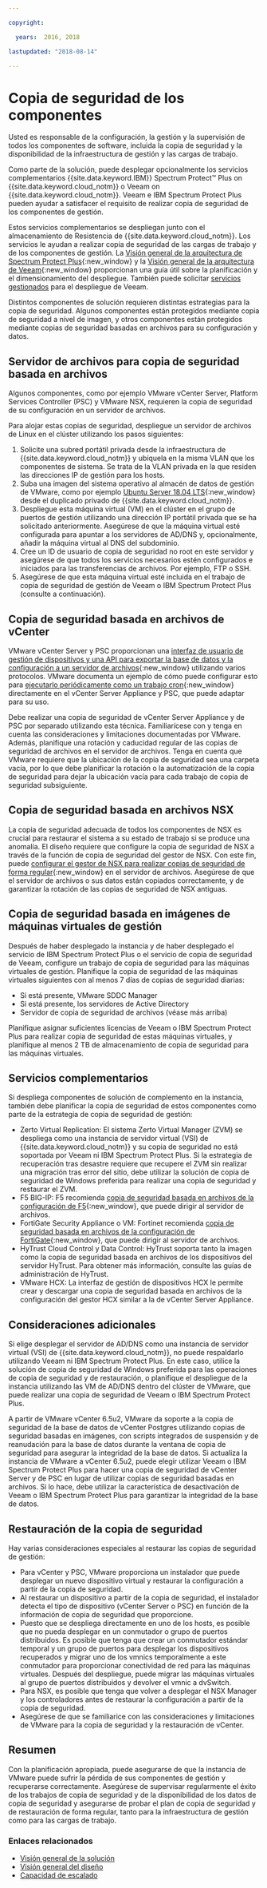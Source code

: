 ```yaml
---

copyright:

  years:  2016, 2018

lastupdated: "2018-08-14"

---
```


# Copia de seguridad de los componentes

Usted es responsable de la configuración, la gestión y la supervisión de todos los componentes de software, incluida la copia de seguridad y la disponibilidad de la infraestructura de gestión y las cargas de trabajo.

Como parte de la solución, puede desplegar opcionalmente los servicios complementarios {{site.data.keyword.IBM}} Spectrum Protect&trade; Plus on {{site.data.keyword.cloud_notm}} o Veeam on {{site.data.keyword.cloud_notm}}. Veeam e IBM Spectrum Protect Plus pueden ayudar a satisfacer el requisito de realizar copia de seguridad de los componentes de gestión.

Estos servicios complementarios se despliegan junto con el almacenamiento de Resistencia de {{site.data.keyword.cloud_notm}}. Los servicios le ayudan a realizar copia de seguridad de las cargas de trabajo y de los componentes de gestión. La [Visión general de la arquitectura de Spectrum Protect Plus](https://www.ibm.com/cloud/garage/architectures/implementation/virtualization_backup_spplus){:new_window} y la [Visión general de la arquitectura de Veeam](https://www.ibm.com/cloud/garage/architectures/implementation/virtualization_backup_veeam){:new_window} proporcionan una guía útil sobre la planificación y el dimensionamiento del despliegue. También puede solicitar [servicios gestionados](https://console.bluemix.net/infrastructure/vmware-solutions/console/gettingstarted/veeam/vcs/managed) para el despliegue de Veeam.

Distintos componentes de solución requieren distintas estrategias para la copia de seguridad. Algunos componentes están protegidos mediante copia de seguridad a nivel de imagen, y otros componentes están protegidos mediante copias de seguridad basadas en archivos para su configuración y datos.

## Servidor de archivos para copia de seguridad basada en archivos

Algunos componentes, como por ejemplo VMware vCenter Server, Platform Services Controller (PSC) y VMware NSX, requieren la copia de seguridad de su configuración en un servidor de archivos.

Para alojar estas copias de seguridad, despliegue un servidor de archivos de Linux en el clúster utilizando los pasos siguientes:

1. Solicite una subred portátil privada desde la infraestructura de {{site.data.keyword.cloud_notm}} y ubíquela en la misma VLAN que los componentes de sistema. Se trata de la VLAN privada en la que residen las direcciones IP de gestión para los hosts.
2. Suba una imagen del sistema operativo al almacén de datos de gestión de VMware, como por ejemplo [Ubuntu Server 18.04 LTS](http://mirrors.service.softlayer.com/ubuntu-releases/ubuntu-server/bionic/daily-live/current/){:new_window} desde el duplicado privado de {{site.data.keyword.cloud_notm}}.
3. Despliegue esta máquina virtual (VM) en el clúster en el grupo de puertos de gestión utilizando una dirección IP portátil privada que se ha solicitado anteriormente. Asegúrese de que la máquina virtual esté configurada para apuntar a los servidores de AD/DNS y, opcionalmente, añadir la máquina virtual al DNS del subdominio.
4. Cree un ID de usuario de copia de seguridad no root en este servidor y asegúrese de que todos los servicios necesarios estén configurados e iniciados para las transferencias de archivos. Por ejemplo, FTP o SSH.
5. Asegúrese de que esta máquina virtual esté incluida en el trabajo de copia de seguridad de gestión de Veeam o IBM Spectrum Protect Plus (consulte a continuación).

## Copia de seguridad basada en archivos de vCenter

VMware vCenter Server y PSC proporcionan una [interfaz de usuario de gestión de dispositivos y una API para exportar la base de datos y la configuración a un servidor de archivos](https://docs.vmware.com/en/VMware-vSphere/6.5/com.vmware.vsphere.install.doc/GUID-3EAED005-B0A3-40CF-B40D-85AD247D7EA4.html){:new_window} utilizando varios protocolos. VMware documenta un ejemplo de cómo puede configurar esto para [ejecutarlo periódicamente como un trabajo cron](https://pubs.vmware.com/vsphere-6-5/index.jsp?topic=%2Fcom.vmware.vsphere.vcsapg-rest.doc%2FGUID-222400F3-678E-4028-874F-1F83036D2E85.html){:new_window} directamente en el vCenter Server Appliance y PSC, que puede adaptar para su uso.

Debe realizar una copia de seguridad de vCenter Server Appliance y de PSC por separado utilizando esta técnica. Familiarícese con y tenga en cuenta las consideraciones y limitaciones documentadas por VMware. Además, planifique una rotación y caducidad regular de las copias de seguridad de archivos en el servidor de archivos. Tenga en cuenta que VMware requiere que la ubicación de la copia de seguridad sea una carpeta vacía, por lo que debe planificar la rotación o la automatización de la copia de seguridad para dejar la ubicación vacía para cada trabajo de copia de seguridad subsiguiente.

## Copia de seguridad basada en archivos NSX

La copia de seguridad adecuada de todos los componentes de NSX es crucial para restaurar el sistema a su estado de trabajo si se produce una anomalía. El diseño requiere que configure la copia de seguridad de NSX a través de la función de copia de seguridad del gestor de NSX. Con este fin, puede [configurar el gestor de NSX para realizar copias de seguridad de forma regular](https://pubs.vmware.com/NSX-6/index.jsp?topic=%2Fcom.vmware.nsx.admin.doc%2FGUID-72EFCAB1-0B10-4007-A44C-09D38CD960D3.html){:new_window} en el servidor de archivos. Asegúrese de que el servidor de archivos o sus datos están copiados correctamente, y de garantizar la rotación de las copias de seguridad de NSX antiguas.

## Copia de seguridad basada en imágenes de máquinas virtuales de gestión

Después de haber desplegado la instancia y de haber desplegado el servicio de IBM Spectrum Protect Plus o el servicio de copia de seguridad de Veeam, configure un trabajo de copia de seguridad para las máquinas virtuales de gestión. Planifique la copia de seguridad de las máquinas virtuales siguientes con al menos 7 días de copias de seguridad diarias:

* Si está presente, VMware SDDC Manager
* Si está presente, los servidores de Active Directory
* Servidor de copia de seguridad de archivos (véase más arriba)

Planifique asignar suficientes licencias de Veeam o IBM Spectrum Protect Plus para realizar copia de seguridad de estas máquinas virtuales, y planifique al menos 2 TB de almacenamiento de copia de seguridad para las máquinas virtuales.

## Servicios complementarios

Si despliega componentes de solución de complemento en la instancia, también debe planificar la copia de seguridad de estos componentes como parte de la estrategia de copia de seguridad de gestión:

* Zerto Virtual Replication: El sistema Zerto Virtual Manager (ZVM) se despliega como una instancia de servidor virtual (VSI) de {{site.data.keyword.cloud_notm}} y su copia de seguridad no está soportada por Veeam ni IBM Spectrum Protect Plus. Si la estrategia de recuperación tras desastre requiere que recupere el ZVM sin realizar una migración tras error del sitio, debe utilizar la solución de copia de seguridad de Windows preferida para realizar una copia de seguridad y restaurar el ZVM.
* F5 BIG-IP: F5 recomienda [copia de seguridad basada en archivos de la configuración de F5](https://support.f5.com/csp/article/K13132){:new_window}, que puede dirigir al servidor de archivos.
* FortiGate Security Appliance o VM: Fortinet recomienda [copia de seguridad basada en archivos de la configuración de FortiGate](http://help.fortinet.com/fos50hlp/54/Content/FortiOS/fortigate-best-practices-54/Firmware/Performing_Config_Backup.htm){:new_window}, que puede dirigir al servidor de archivos.
* HyTrust Cloud Control y Data Control: HyTrust soporta tanto la imagen como la copia de seguridad basada en archivos de los dispositivos del servidor HyTrust. Para obtener más información, consulte las guías de administración de HyTrust.
* VMware HCX: La interfaz de gestión de dispositivos HCX le permite crear y descargar una copia de seguridad basada en archivos de la configuración del gestor HCX similar a la de vCenter Server Appliance.

## Consideraciones adicionales

Si elige desplegar el servidor de AD/DNS como una instancia de servidor virtual (VSI) de {{site.data.keyword.cloud_notm}}, no puede respaldarlo utilizando Veeam ni IBM Spectrum Protect Plus. En este caso, utilice la solución de copia de seguridad de Windows preferida para las operaciones de copia de seguridad y de restauración, o planifique el despliegue de la instancia utilizando las VM de AD/DNS dentro del clúster de VMware, que puede realizar una copia de seguridad de Veeam o IBM Spectrum Protect Plus.

A partir de VMware vCenter 6.5u2, VMware da soporte a la copia de seguridad de la base de datos de vCenter Postgres utilizando copias de seguridad basadas en imágenes, con scripts integrados de suspensión y de reanudación para la base de datos durante la ventana de copia de seguridad para asegurar la integridad de la base de datos. Si actualiza la instancia de VMware a vCenter 6.5u2, puede elegir utilizar Veeam o IBM Spectrum Protect Plus para hacer una copia de seguridad de vCenter Server y de PSC en lugar de utilizar copias de seguridad basadas en archivos. Si lo hace, debe utilizar la característica de desactivación de Veeam o IBM Spectrum Protect Plus para garantizar la integridad de la base de datos.

## Restauración de la copia de seguridad

Hay varias consideraciones especiales al restaurar las copias de seguridad de gestión:

* Para vCenter y PSC, VMware proporciona un instalador que puede desplegar un nuevo dispositivo virtual y restaurar la configuración a partir de la copia de seguridad.
* Al restaurar un dispositivo a partir de la copia de seguridad, el instalador detecta el tipo de dispositivo (vCenter Server o PSC) en función de la información de copia de seguridad que proporcione.
* Puesto que se despliega directamente en uno de los hosts, es posible que no pueda desplegar en un conmutador o grupo de puertos distribuidos. Es posible que tenga que crear un conmutador estándar temporal y un grupo de puertos para desplegar los dispositivos recuperados y migrar uno de los vmnics temporalmente a este conmutador para proporcionar conectividad de red para las máquinas virtuales. Después del despliegue, puede migrar las máquinas virtuales al grupo de puertos distribuidos y devolver el vmnic a dvSwitch.
* Para NSX, es posible que tenga que volver a desplegar el NSX Manager y los controladores antes de restaurar la configuración a partir de la copia de seguridad.
* Asegúrese de que se familiarice con las consideraciones y limitaciones de VMware para la copia de seguridad y la restauración de vCenter.

## Resumen

Con la planificación apropiada, puede asegurarse de que la instancia de VMware puede sufrir la pérdida de sus componentes de gestión y recuperarse correctamente. Asegúrese de supervisar regularmente el éxito de los trabajos de copia de seguridad y de la disponibilidad de los datos de copia de seguridad y asegurarse de probar el plan de copia de seguridad y de restauración de forma regular, tanto para la infraestructura de gestión como para las cargas de trabajo.

### Enlaces relacionados

* [Visión general de la solución](solution_overview.html)
* [Visión general del diseño](design_overview.html)
* [Capacidad de escalado](solution_scaling.html)
